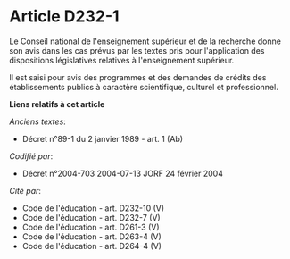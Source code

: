 # Article D232-1

Le Conseil national de l'enseignement supérieur et de la recherche donne son avis dans les cas prévus par les textes pris
pour l'application des dispositions législatives relatives à l'enseignement supérieur.

Il est saisi pour avis des programmes et des demandes de crédits des établissements publics à caractère scientifique,
culturel et professionnel.

**Liens relatifs à cet article**

_Anciens textes_:

  - Décret n°89-1 du 2 janvier 1989 - art. 1 (Ab)

_Codifié par_:

  - Décret n°2004-703 2004-07-13 JORF 24 février 2004

_Cité par_:

  - Code de l'éducation - art. D232-10 (V)
  - Code de l'éducation - art. D232-7 (V)
  - Code de l'éducation - art. D261-3 (V)
  - Code de l'éducation - art. D263-4 (V)
  - Code de l'éducation - art. D264-4 (V)
